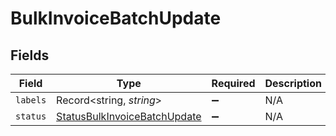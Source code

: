 # BulkInvoiceBatchUpdate


## Fields

| Field                                                                               | Type                                                                                | Required                                                                            | Description                                                                         |
| ----------------------------------------------------------------------------------- | ----------------------------------------------------------------------------------- | ----------------------------------------------------------------------------------- | ----------------------------------------------------------------------------------- |
| `labels`                                                                            | Record<string, *string*>                                                            | :heavy_minus_sign:                                                                  | N/A                                                                                 |
| `status`                                                                            | [StatusBulkInvoiceBatchUpdate](../../models/shared/statusbulkinvoicebatchupdate.md) | :heavy_minus_sign:                                                                  | N/A                                                                                 |